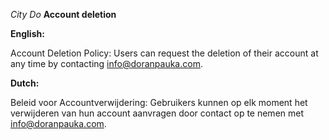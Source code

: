 *City Do*
**Account deletion**

**English:**

Account Deletion Policy:
Users can request the deletion of their account at any time by contacting info@doranpauka.com.

**Dutch:**

Beleid voor Accountverwijdering:
Gebruikers kunnen op elk moment het verwijderen van hun account aanvragen door contact op te nemen met info@doranpauka.com.

